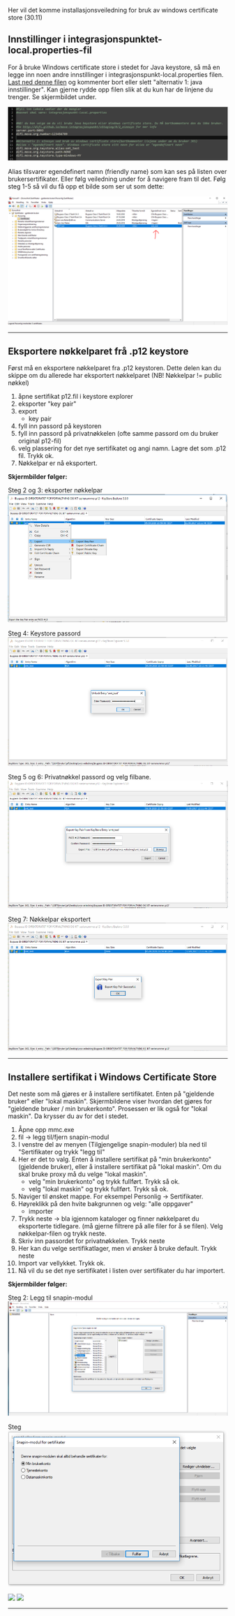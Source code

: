 

Her vil det komme installasjonsveiledning for bruk av windows certificate store (30.11)

## Innstillinger i integrasjonspunktet-local.properties-fil

For å bruke Windows certificate store i stedet for Java keystore, så må en legge inn noen andre innstillinger i integrasjonspunkt-local.properties filen. [Last ned denne filen](../resources/integrasjonspunkt-local.properties) og kommenter bort eller slett "alternativ 1: java innstillinger". Kan gjerne rydde opp filen slik at du kun har de linjene du trenger. Se skjermbildet under.

![propertiesfil-wcs](../resources/prop_prop.PNG)

Alias tilsvarer egendefinert namn (friendly name) som kan ses på listen over brukersertifikater. Eller følg veiledning under for å navigere fram til det. Følg steg 1-5 så vil du få opp et bilde som ser ut som dette:

![properties-friendlyname](../resources/prop_namn.PNG)

***

## Eksportere nøkkelparet frå .p12 keystore

Først må en eksportere nøkkelparet fra .p12 keystoren. Dette delen kan du skippe om du allerede har eksportert nøkkelparet (NB! Nøkkelpar != public nøkkel) 

1. åpne sertifikat p12.fil i keystore explorer
2. eksporter "key pair"
3. export
	- key pair
4. fyll inn passord på keystoren
5. fyll inn passord på privatnøkkelen (ofte samme passord om du bruker original p12-fil)
6. velg plassering for det nye sertifikatet og angi namn. Lagre det som .p12 fil. Trykk ok.
7. Nøkkelpar er nå eksportert.

**Skjermbilder følger:**

Steg 2 og 3: eksporter nøkkelpar
![eksporter nøkkelpar](../resources/1_export_pair.png)

Steg 4: Keystore passord
![passord1](../resources/2_export_pair2.PNG)

Steg 5 og 6: Privatnøkkel passord og velg filbane. 
![passord2](../resources/2_export_pair3.PNG)

Steg 7: Nøkkelpar eksportert
![nøkkel eksportert](../resources/2_export_pair4.PNG)

***

## Installere sertifikat i Windows Certificate Store

Det neste som må gjøres er å installere sertifikatet. Enten på "gjeldende bruker" eller "lokal maskin". Skjermbildene viser hvordan det gjøres for "gjeldende bruker / min brukerkonto". Prosessen er lik også for "lokal maskin". Da krysser du av for det i stedet.

1. Åpne opp mmc.exe
2. fil -> legg til/fjern snapin-modul
3. I venstre del av menyen (Tilgjengelige snapin-moduler) bla ned til "Sertifikater og trykk "legg til"
4. Her er det to valg. Enten å installere sertifikat på "min brukerkonto"(gjeldende bruker), eller å installere sertifikat på "lokal maskin". Om du skal bruke proxy må du velge "lokal maskin". 
	- velg "min brukerkonto" og trykk fullført. Trykk så ok.
	- velg "lokal maskin" og trykk fullført. Trykk så ok.
5. Naviger til ønsket mappe. For eksempel Personlig -> Sertifikater.
6. Høyreklikk på den hvite bakgrunnen og velg: "alle oppgaver" 
	- importer
7. Trykk neste -> bla igjennom kataloger og finner nøkkelparet du eksporterte tidlegare. (må gjerne filtrere på alle filer for å se filen). Velg nøkkelpar-filen og trykk neste.
8. Skriv inn passordet for privatnøkkelen. Trykk neste
9. Her kan du velge sertifikatlager, men vi ønsker å bruke default. Trykk neste
10. Import var vellykket. Trykk ok.
11. Nå vil du se det nye sertifikatet i listen over sertifikater du har importert.

**Skjermbilder følger:**

Steg 2: Legg til snapin-modul
![legginn_snapin](../resources/5_sert_bruker.PNG)

Steg
![](../resources/5_sert_bruker2.PNG)

![](../resources/)
![](../resources/)

***
